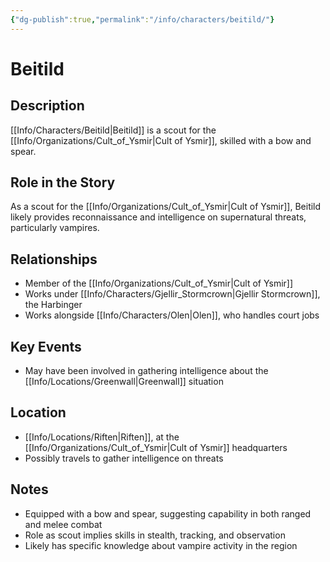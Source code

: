 ```yaml
---
{"dg-publish":true,"permalink":"/info/characters/beitild/"}
---
```


# Beitild

## Description
[[Info/Characters/Beitild\|Beitild]] is a scout for the [[Info/Organizations/Cult_of_Ysmir\|Cult of Ysmir]], skilled with a bow and spear.

## Role in the Story
As a scout for the [[Info/Organizations/Cult_of_Ysmir\|Cult of Ysmir]], Beitild likely provides reconnaissance and intelligence on supernatural threats, particularly vampires.

## Relationships
- Member of the [[Info/Organizations/Cult_of_Ysmir\|Cult of Ysmir]]
- Works under [[Info/Characters/Gjellir_Stormcrown\|Gjellir Stormcrown]], the Harbinger
- Works alongside [[Info/Characters/Olen\|Olen]], who handles court jobs

## Key Events
- May have been involved in gathering intelligence about the [[Info/Locations/Greenwall\|Greenwall]] situation

## Location
- [[Info/Locations/Riften\|Riften]], at the [[Info/Organizations/Cult_of_Ysmir\|Cult of Ysmir]] headquarters
- Possibly travels to gather intelligence on threats

## Notes
- Equipped with a bow and spear, suggesting capability in both ranged and melee combat
- Role as scout implies skills in stealth, tracking, and observation
- Likely has specific knowledge about vampire activity in the region